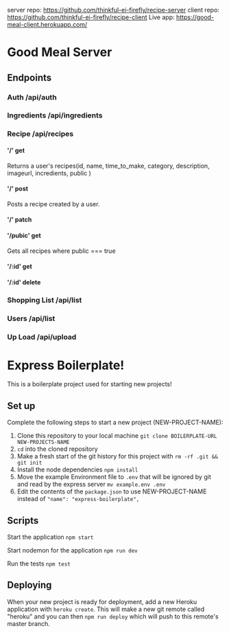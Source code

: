 server repo: https://github.com/thinkful-ei-firefly/recipe-server
client repo: https://github.com/thinkful-ei-firefly/recipe-client
Live app: https://good-meal-client.herokuapp.com/

# Good Meal Server

## Endpoints

### Auth /api/auth

### Ingredients /api/ingredients

### Recipe /api/recipes

#### '/' get

Returns a user's recipes(id, name, time_to_make, category, description, imageurl, incredients, public )

#### '/' post

Posts a recipe created by a user.

#### '/' patch

#### '/pubic' get

Gets all recipes where public === true

#### '/:id' get

#### '/:id' delete

### Shopping List /api/list

### Users /api/list

### Up Load /api/upload

# Express Boilerplate!

This is a boilerplate project used for starting new projects!

## Set up

Complete the following steps to start a new project (NEW-PROJECT-NAME):

1. Clone this repository to your local machine `git clone BOILERPLATE-URL NEW-PROJECTS-NAME`
2. `cd` into the cloned repository
3. Make a fresh start of the git history for this project with `rm -rf .git && git init`
4. Install the node dependencies `npm install`
5. Move the example Environment file to `.env` that will be ignored by git and read by the express server `mv example.env .env`
6. Edit the contents of the `package.json` to use NEW-PROJECT-NAME instead of `"name": "express-boilerplate",`

## Scripts

Start the application `npm start`

Start nodemon for the application `npm run dev`

Run the tests `npm test`

## Deploying

When your new project is ready for deployment, add a new Heroku application with `heroku create`. This will make a new git remote called "heroku" and you can then `npm run deploy` which will push to this remote's master branch.